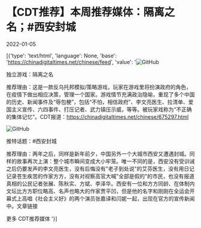# 【CDT推荐】本周推荐媒体：隔离之名；#西安封城

2022-01-05

[{'type': 'text/html', 'language': None, 'base': 'https://chinadigitaltimes.net/chinese/feed', 'value': '![GitHub](https://chinadigitaltimes.net/chinese/files/2021/12/ss_2b8db8173d942930d818efdd2e6017c608a48ff6.1920x1080.jpg)

独立游戏：隔离之名

推荐理由：这是一款反乌托邦模拟/策略游戏，玩家在游戏里将扮演政府的角色，在疫情下做出相应决策，管理一个国家。游戏情节充满政治隐喻，重现了多个中国的历史、新闻事件及“辱包梗”，包括“不怕，相信政府”、李文亮医生、拉清单、爱国主义宣传、六四事件、打压记者、武力镇压示威，等等。被玩家戏称为“不正确的集体记忆”。CDT报道：https://chinadigitaltimes.net/chinese/675297.html

![GitHub](https://chinadigitaltimes.net/chinese/files/2022/01/FIQu8bxVgAM73OY.jpg)

推特话题：#西安封城

推荐理由：两年之后，同样是新年前夕，中国另外一个大城市西安又遭遇封城。同样的故事再次上演：整个城市瞬间变成大小牢笼。唯一不同的是，西安没有受训诫之后仍要发声的李文亮医生，没有后悔没有&quot;老子到处说&quot;的艾芬医生，没有用日记记录苍生疾苦的作家方方，没有对视察高官大喊&quot;全部是假的&quot;的市民，也没有报道真相的公民记者张展、陈秋实、方斌、李泽华。西安有一位和方方同龄、在体制内文坛比方方职位略高、名声也略大的作家贾平凹，但是他的名字和刚刚在全运会开幕式上高唱《社会主义好》的两个演员张嘉译和闫妮一起，出现在官方的宣传新闻中。文章链接

更多 CDT推荐媒体 '}]